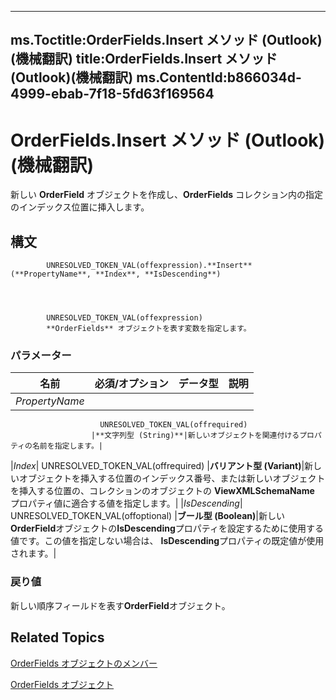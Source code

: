 

---
ms.Toctitle:OrderFields.Insert メソッド (Outlook)(機械翻訳)
title:OrderFields.Insert メソッド (Outlook)(機械翻訳)
ms.ContentId:b866034d-4999-ebab-7f18-5fd63f169564
---
# OrderFields.Insert メソッド (Outlook)(機械翻訳)




新しい **OrderField** オブジェクトを作成し、**OrderFields** コレクション内の指定のインデックス位置に挿入します。

## 構文

            UNRESOLVED_TOKEN_VAL(offexpression).**Insert**(**PropertyName**, **Index**, **IsDescending**)




            UNRESOLVED_TOKEN_VAL(offexpression)
            **OrderFields** オブジェクトを表す変数を指定します。

### パラメーター

|**名前**|**必須/オプション**|**データ型**|**説明**|
|---|---|---|---|
|*PropertyName*|
                        UNRESOLVED_TOKEN_VAL(offrequired)
                      |**文字列型 (String)**|新しいオブジェクトを関連付けるプロパティの名前を指定します。|
|*Index*|
                        UNRESOLVED_TOKEN_VAL(offrequired)
                      |**バリアント型 (Variant)**|新しいオブジェクトを挿入する位置のインデックス番号、または新しいオブジェクトを挿入する位置の、コレクションのオブジェクトの **ViewXMLSchemaName** プロパティ値に適合する値を指定します。|
|*IsDescending*|
                        UNRESOLVED_TOKEN_VAL(offoptional)
                      |**ブール型 (Boolean)**|新しい**OrderField**オブジェクトの**IsDescending**プロパティを設定するために使用する値です。この値を指定しない場合は、 **IsDescending**プロパティの既定値が使用されます。|



### 戻り値
新しい順序フィールドを表す**OrderField**オブジェクト。





## Related Topics

[OrderFields オブジェクトのメンバー](c6783e6a-ba75-3768-37f7-274ed6df0a49.md)

[OrderFields オブジェクト](e115fb80-352d-fd2e-c1c3-d266776fe122.md)




